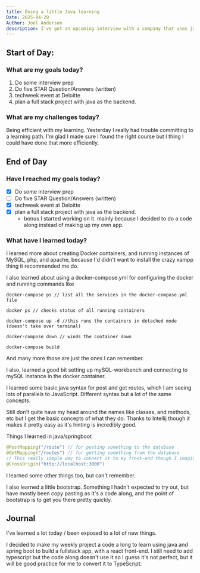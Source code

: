 ```yaml
---
title: Doing a little Java learning
Date: 2025-04-29
Author: Joel Anderson
description: I've got an upcoming interview with a company that uses java on the backend, just doing a little learning to see what it's about.
---
```


## Start of Day:

### What are my goals today?
1. Do some interview prep
2. Do five STAR Question/Answers (written)
3. techweek event at Deloitte
4. plan a full stack project with java as the backend.

### What are my challenges today?
Being efficient with my learning. Yesterday I really had trouble committing to a learning path. I'm glad I made sure I found the right course but I thing I could have done that more efficiently.

## End of Day

### Have I reached my goals today?
- [x] Do some interview prep
- [ ] Do five STAR Question/Answers (written)
- [x] techweek event at Deloitte
- [x] plan a full stack project with java as the backend.
  - bonus I started working on it. mainly because I decided to do a code along instead of making up my own app.

### What have I learned today?
I learned more about creating Docker containers, and running instances of MySQL, php, and apache, because I'd didn't want to install the crazy xampp thing it recommended me do.

I also learned about using a docker-compose.yml for configuring the docker and running commands like
``` commandline
docker-compose ps // list all the services in the docker-compose.yml file

docker ps // checks status of all running containers

docker-compose up -d //this runs the containers in detached mode (doesn't take over terminal)

docker-compose down // winds the container down

docker-compose build
```

And many more those are just the ones I can remember.

I also, learned a good bit setting up mySQL-workbench and connecting to mySQL instance in the docker container.

I learned some basic java syntax for post and get routes, which I am seeing lots of parallels to JavaScript. Different syntax but a lot of the same concepts.

Still don't quite have my head around the names like classes, and methods, etc but I get the basic concepts of what they do. Thanks to Intellij though it makes it pretty easy as it's hinting is incredibly good.

Things I learned in java/springboot
``` java
@PostMapping("/route") // for posting something to the database
@GetMapping("/routes") // for getting something from the database
// This really simple way to connect it to my front-end though I imaging when I host it on render I'll need to change it.
@CrossOrigin("http://localhost:3000")
```

I learned some other things too, but can't remember.

I also learned a little bootstrap. Something I hadn't expected to try out, but have mostly been copy pasting as it's a code along, and the point of bootstrap is to get you there pretty quickly.


## Journal
I've learned a lot today / been exposed to a lot of new things.

I decided to make my weekly project a code a long to learn using java and spring boot to build a fullstack app, with a react front-end. I still need to add typescript but the code along doesn't use it so I guess it's not perfect, but it will be good practice for me to convert it to TypeScript.

